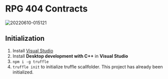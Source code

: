 # RPG 404 Contracts

![20220610-015121](https://user-images.githubusercontent.com/4829591/172914984-98179e80-9629-4712-aed6-41c6e3fe8635.png)

## Initialization

1. Install [Visual Studio](https://visualstudio.microsoft.com/vs/)
2. Install **Desktop development with C++** in **Visual Studio**
3. `npm i -g truffle`
4. `truffle init` to initialize truffle scallfolder. This project has already been initialized.
